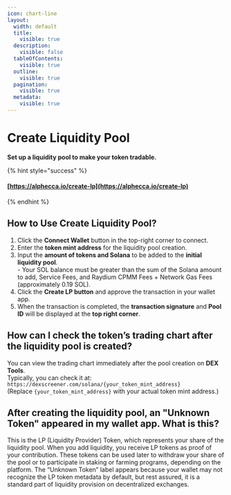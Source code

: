 ```yaml
---
icon: chart-line
layout:
  width: default
  title:
    visible: true
  description:
    visible: false
  tableOfContents:
    visible: true
  outline:
    visible: true
  pagination:
    visible: true
  metadata:
    visible: true
---
```


# Create Liquidity Pool

**Set up a liquidity pool to make your token tradable.**

{% hint style="success" %}
#### [https://alphecca.io/create-lp](https://alphecca.io/create-lp)
{% endhint %}

## How to Use Create Liquidity Pool?&#x20;

1. Click the **Connect Wallet** button in the top-right corner to connect.
2. Enter the **token mint address** for the liquidity pool creation.
3. Input the **amount of tokens and Solana** to be added to the **initial liquidity pool**.\
   \- Your SOL balance must be greater than the sum of the Solana amount to add, Service Fees, and Raydium CPMM Fees + Network Gas Fees (approximately 0.19 SOL).
4. Click the **Create LP button** and approve the transaction in your wallet app.
5. When the transaction is completed, the **transaction signature** and **Pool ID** will be displayed at the **top right corner**.

## How can I check the token’s trading chart after the liquidity pool is created?

You can view the trading chart immediately after the pool creation on **DEX Tools**.\
Typically, you can check it at:\
`https://dexscreener.com/solana/{your_token_mint_address}`\
(Replace `{your_token_mint_address}` with your actual token mint address.)

## After creating the liquidity pool, an "Unknown Token" appeared in my wallet app. What is this?

This is the LP (Liquidity Provider) Token, which represents your share of the liquidity pool. When you add liquidity, you receive LP tokens as proof of your contribution. These tokens can be used later to withdraw your share of the pool or to participate in staking or farming programs, depending on the platform. The “Unknown Token” label appears because your wallet may not recognize the LP token metadata by default, but rest assured, it is a standard part of liquidity provision on decentralized exchanges.

